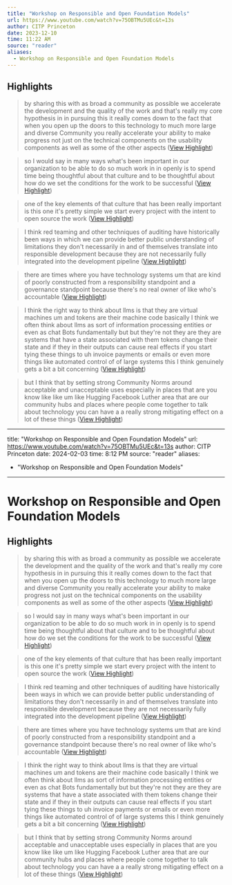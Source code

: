 ```yaml
---
title: "Workshop on Responsible and Open Foundation Models"
url: https://www.youtube.com/watch?v=75OBTMu5UEc&t=13s
author: CITP Princeton
date: 2023-12-10
time: 11:22 AM
source: "reader"
aliases:
  - Workshop on Responsible and Open Foundation Models
---
```

## Highlights
> by sharing this with as broad a community as possible we accelerate the development and the quality of the work and that's really my
> core hypothesis in in pursuing this it really comes down to the fact that when you open up the doors to this technology to much more large and diverse Community you really accelerate your ability to make progress not just on the technical components on the usability components as well as some of the other aspects ([View Highlight](https://read.readwise.io/read/01hb11p6984zk5vk5erqx56md5))

> so I would say in many ways what's been important in our organization to be able to do so much work in in openly is to spend time being thoughtful about that culture and to be thoughtful about how do we set the conditions for the work to be successful ([View Highlight](https://read.readwise.io/read/01hb121rmya3mp554nxjj89js1))

> one of the key elements of that culture that has been really important is this one it's pretty simple we start every project with the intent to open source the work ([View Highlight](https://read.readwise.io/read/01hb122kryfakpps2msh683e7h))

> I think red teaming and other techniques of auditing have historically been ways in which we can provide better public understanding of limitations they don't necessarily in and of themselves translate into responsible development because they are not necessarily fully integrated into the development pipeline ([View Highlight](https://read.readwise.io/read/01hb1c8nxnc2850x970wbckjdj))

> there are times where you have technology systems um that are kind of poorly constructed from a responsibility standpoint and a governance standpoint because there's no
> real owner of like who's accountable ([View Highlight](https://read.readwise.io/read/01hb1d60024k6mn8va8satn5ha))

> I think the right way to think about llms is that they are virtual machines um and tokens are their machine code basically I think we often think about llms as sort of information processing entities or even as chat Bots fundamentally but but they're not they are they are systems that have a state associated with them tokens change their
> state and if they in their outputs can cause real effects if you start tying these things to uh invoice payments or emails or even more things like automated control of of large systems this I think genuinely gets a bit a bit concerning ([View Highlight](https://read.readwise.io/read/01hb1g0940f0qaw3nzb89xc84r))

> but I think that by setting strong Community Norms around acceptable and unacceptable uses especially in places that are you know like like um like Hugging Facebook Luther area that are our community hubs and places where people come together to talk about technology you can have a a really strong mitigating effect on a lot of these things ([View Highlight](https://read.readwise.io/read/01hb6xspznvrefmzd2svb48m6d))

---
title: "Workshop on Responsible and Open Foundation Models"
url: https://www.youtube.com/watch?v=75OBTMu5UEc&t=13s
author: CITP Princeton
date: 2024-02-03
time: 8:12 PM
source: "reader"
aliases:
  - "Workshop on Responsible and Open Foundation Models"
---
# Workshop on Responsible and Open Foundation Models

## Highlights
> by sharing this with as broad a community as possible we accelerate the development and the quality of the work and that's really my
> core hypothesis in in pursuing this it really comes down to the fact that when you open up the doors to this technology to much more large and diverse Community you really accelerate your ability to make progress not just on the technical components on the usability components as well as some of the other aspects ([View Highlight](https://read.readwise.io/read/01hb11p6984zk5vk5erqx56md5))

> so I would say in many ways what's been important in our organization to be able to do so much work in in openly is to spend time being thoughtful about that culture and to be thoughtful about how do we set the conditions for the work to be successful ([View Highlight](https://read.readwise.io/read/01hb121rmya3mp554nxjj89js1))

> one of the key elements of that culture that has been really important is this one it's pretty simple we start every project with the intent to open source the work ([View Highlight](https://read.readwise.io/read/01hb122kryfakpps2msh683e7h))

> I think red teaming and other techniques of auditing have historically been ways in which we can provide better public understanding of limitations they don't necessarily in and of themselves translate into responsible development because they are not necessarily fully integrated into the development pipeline ([View Highlight](https://read.readwise.io/read/01hb1c8nxnc2850x970wbckjdj))

> there are times where you have technology systems um that are kind of poorly constructed from a responsibility standpoint and a governance standpoint because there's no
> real owner of like who's accountable ([View Highlight](https://read.readwise.io/read/01hb1d60024k6mn8va8satn5ha))

> I think the right way to think about llms is that they are virtual machines um and tokens are their machine code basically I think we often think about llms as sort of information processing entities or even as chat Bots fundamentally but but they're not they are they are systems that have a state associated with them tokens change their
> state and if they in their outputs can cause real effects if you start tying these things to uh invoice payments or emails or even more things like automated control of of large systems this I think genuinely gets a bit a bit concerning ([View Highlight](https://read.readwise.io/read/01hb1g0940f0qaw3nzb89xc84r))

> but I think that by setting strong Community Norms around acceptable and unacceptable uses especially in places that are you know like like um like Hugging Facebook Luther area that are our community hubs and places where people come together to talk about technology you can have a a really strong mitigating effect on a lot of these things ([View Highlight](https://read.readwise.io/read/01hb6xspznvrefmzd2svb48m6d))


